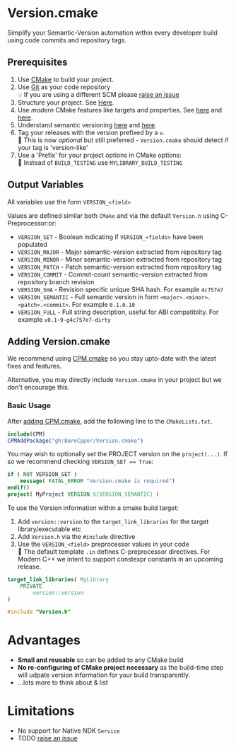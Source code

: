 # Version.cmake
Simplify your Semantic-Version automation within every developer build using code commits and repository tags.

## Prerequisites

1. Use [CMake](https://cmake.org/) to build your project.
2. Use [Git](https://git-scm.com/) as your code repository 
   <br/> :bulb: If you are using a different SCM please [raise an issue](https://github.com/BareCpper/Version.cmake/issues)
3. Structure your project. See [Here](https://cliutils.gitlab.io/modern-cmake/chapters/basics/structure.html).
4. Use _modern_ CMake features like targets and properties. See [here](https://pabloariasal.github.io/2018/02/19/its-time-to-do-cmake-right/) and [here](https://rix0r.nl/blog/2015/08/13/cmake-guide/).
5. Understand semantic versioning [here](https://semver.org/spec/v2.0.0.html) and [here](https://en.wikipedia.org/wiki/Software_versioning).
6. Tag your releases with the version prefixed by a `v`.
   <br/> :gem: This is now *optional* but still preferred - `Version.cmake` should detect if your tag is 'version-like'
7. Use a 'Prefix' for your project options in CMake options:
   <br/> :gem: Instead of `BUILD_TESTING` use `MYLIBRARY_BUILD_TESTING`

## Output Variables
All variables use the form `VERSION_<field>`

Values are defined similar both `CMake` and via the default `Version.h` using C-Preprocessor:or:
- `VERSION_SET` - Boolean indicating if `VERSION_<fields>` have been populated
- `VERSION_MAJOR` - Major semantic-version extracted from repository tag
- `VERSION_MINOR` - Minor semantic-version extracted from repository tag
- `VERSION_PATCH` - Patch semantic-version extracted from repository tag
- `VERSION_COMMIT` - Commit-count semantic-version extracted from repository branch revision
- `VERSION_SHA` - Revision specific unique SHA hash. For example `4c757e7`
- `VERSION_SEMANTIC` - Full semantic version in form `<major>.<minor>.<patch>.<commit>`. For example `0.1.0.10`
- `VERSION_FULL` - Full string description, useful for ABI compatiblity. For example `v0.1-9-g4c757e7-dirty`

## Adding Version.cmake

We recommend using [CPM.cmake](https://github.com/cpm-cmake/CPM.cmake) so you stay upto-date with the latest fixes and features.

Alternative, you may directly include `Version.cmake` in your project but we don't encourage this.

### Basic Usage

After [adding CPM.cmake](https://github.com/cpm-cmake/CPM.cmake#adding-cpm), add the following line to the `CMakeLists.txt`.

```cmake
include(CPM)
CPMAddPackage("gh:BareCpper/Version.cmake")
```

You may wish to optionally set the PROJECT version on the `project(...)`. 
If so we recommend checking `VERSION_SET == True`:
```cmake
if ( NOT VERSION_SET )
    message( FATAL_ERROR "Version.cmake is required")
endif()
project( MyProject VERSION ${VERSION_SEMANTIC} ) 
```

To use the Version information within a cmake build target:
1. Add `version::version` to the `target_link_libraries` for the target library/executable etc
2. Add `Version.h` via the `#include` directive
3. Use the `VERSION_<field>` preprocessor values in your code
 <br/> :gem: The default template `.in` defines C-preprocessor directives. For Modern C++ we intent to support constexpr constants in an upcoming release. 

```cmake
target_link_libraries( MyLibrary
    PRIVATE
        version::version
)
```
```cpp
#include "Version.h"
```

# Advantages
- **Small and reusable** so can be added to any CMake build
- **No re-configuring of CMake project necessary** as the build-time step will udpate version information for your build transparently.
- ...lots more to think about & list

# Limitations
- No support for Native NDK `Service`
- TODO [raise an issue](https://github.com/BareCpper/Version.cmake/issues)